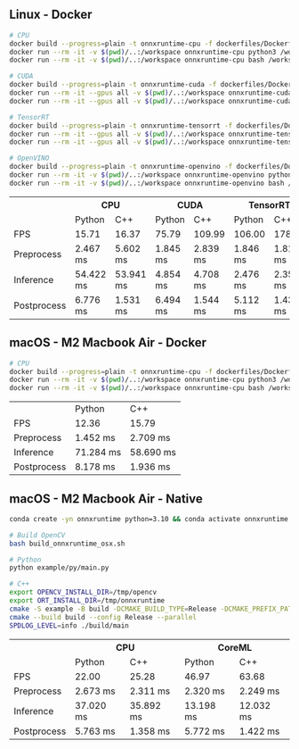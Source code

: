 ## Linux - Docker
```bash
# CPU
docker build --progress=plain -t onnxruntime-cpu -f dockerfiles/Dockerfile.cpu .
docker run --rm -it -v $(pwd)/..:/workspace onnxruntime-cpu python3 /workspace/ONNXRuntime/example/py/main.py
docker run --rm -it -v $(pwd)/..:/workspace onnxruntime-cpu bash /workspace/ONNXRuntime/example/run.sh

# CUDA
docker build --progress=plain -t onnxruntime-cuda -f dockerfiles/Dockerfile.cuda .
docker run --rm -it --gpus all -v $(pwd)/..:/workspace onnxruntime-cuda python3 /workspace/ONNXRuntime/example/py/main.py
docker run --rm -it --gpus all -v $(pwd)/..:/workspace onnxruntime-cuda bash /workspace/ONNXRuntime/example/run.sh

# TensorRT
docker build --progress=plain -t onnxruntime-tensorrt -f dockerfiles/Dockerfile.tensorrt .
docker run --rm -it --gpus all -v $(pwd)/..:/workspace onnxruntime-tensorrt python3 /workspace/ONNXRuntime/example/py/main.py
docker run --rm -it --gpus all -v $(pwd)/..:/workspace onnxruntime-tensorrt bash /workspace/ONNXRuntime/example/run.sh

# OpenVINO
docker build --progress=plain -t onnxruntime-openvino -f dockerfiles/Dockerfile.openvino .
docker run --rm -it -v $(pwd)/..:/workspace onnxruntime-openvino python3 /workspace/ONNXRuntime/example/py/main.py
docker run --rm -it -v $(pwd)/..:/workspace onnxruntime-openvino bash /workspace/ONNXRuntime/example/run.sh
```

<table>
  <tr>
    <th></th>
    <th colspan="2">CPU</th>
    <th colspan="2">CUDA</th>
    <th colspan="2">TensorRT</th>
    <th colspan="2">OpenVINO</th>
  </tr>
  <tr>
    <td ></td>
    <td>Python</td>
    <td>C++</td>
    <td>Python</td>
    <td>C++</td>
    <td>Python</td>
    <td>C++</td>
    <td>Python</td>
    <td>C++</td>
  </tr>
  <tr>
    <td>FPS</td>
    <td>15.71</td>
    <td>16.37</td>
    <td>75.79</td>
    <td>109.99</td>
    <td>106.00</td>
    <td>178.39</td>
    <td>17.80</td>
    <td>19.46</td>
  </tr>
  <tr>
    <td>Preprocess</td>
    <td>2.467 ms</td>
    <td>5.602 ms</td>
    <td>1.845 ms</td>
    <td>2.839 ms</td>
    <td>1.846 ms</td>
    <td>1.813 ms</td>
    <td>1.980 ms</td>
    <td>2.387 ms</td>
  </tr>
  <tr>
    <td>Inference</td>
    <td>54.422 ms</td>
    <td>53.941 ms</td>
    <td>4.854 ms</td>
    <td>4.708 ms</td>
    <td>2.476 ms</td>
    <td>2.354 ms</td>
    <td>47.239 ms</td>
    <td>47.385 ms</td>
  </tr>
  <tr>
    <td>Postprocess</td>
    <td>6.776 ms</td>
    <td>1.531 ms</td>
    <td>6.494 ms</td>
    <td>1.544 ms</td>
    <td>5.112 ms</td>
    <td>1.439 ms</td>
    <td>6.966 ms</td>
    <td>1.626 ms</td>
  </tr>
</table>


## macOS - M2 Macbook Air - Docker
```bash
# CPU
docker build --progress=plain -t onnxruntime-cpu -f dockerfiles/Dockerfile.cpu .
docker run --rm -it -v $(pwd)/..:/workspace onnxruntime-cpu python3 /workspace/ONNXRuntime/example/py/main.py
docker run --rm -it -v $(pwd)/..:/workspace onnxruntime-cpu bash /workspace/ONNXRuntime/example/run.sh
```
<table>
  <tr>
    <td ></td>
    <td>Python</td>
    <td>C++</td>
  </tr>
  <tr>
    <td>FPS</td>
    <td>12.36</td>
    <td>15.79</td>
  </tr>
  <tr>
    <td>Preprocess</td>
    <td>1.452 ms</td>
    <td>2.709 ms</td>
  </tr>
  <tr>
    <td>Inference</td>
    <td>71.284 ms</td>
    <td>58.690 ms</td>
  </tr>
  <tr>
    <td>Postprocess</td>
    <td>8.178 ms</td>
    <td>1.936 ms</td>
  </tr>
</table>


## macOS - M2 Macbook Air - Native
```bash
conda create -yn onnxruntime python=3.10 && conda activate onnxruntime

# Build OpenCV
bash build_onnxruntime_osx.sh

# Python
python example/py/main.py

# C++
export OPENCV_INSTALL_DIR=/tmp/opencv
export ORT_INSTALL_DIR=/tmp/onnxruntime
cmake -S example -B build -DCMAKE_BUILD_TYPE=Release -DCMAKE_PREFIX_PATH=$OPENCV_INSTALL_DIR -DORT_INSTALL_DIR=$ORT_INSTALL_DIR
cmake --build build --config Release --parallel
SPDLOG_LEVEL=info ./build/main
```

<table>
  <tr>
    <th></th>
    <th colspan="2">CPU</th>
    <th colspan="2">CoreML</th>
  </tr>
  <tr>
    <td ></td>
    <td>Python</td>
    <td>C++</td>
    <td>Python</td>
    <td>C++</td>
  </tr>
  <tr>
    <td>FPS</td>
    <td>22.00</td>
    <td>25.28</td>
    <td>46.97</td>
    <td>63.68</td>
  </tr>
  <tr>
    <td>Preprocess</td>
    <td>2.673 ms</td>
    <td>2.311 ms</td>
    <td>2.320 ms</td>
    <td>2.249 ms</td>
  </tr>
  <tr>
    <td>Inference</td>
    <td>37.020 ms</td>
    <td>35.892 ms</td>
    <td>13.198 ms</td>
    <td>12.032 ms</td>
  </tr>
  <tr>
    <td>Postprocess</td>
    <td>5.763 ms</td>
    <td>1.358 ms</td>
    <td>5.772 ms</td>
    <td>1.422 ms</td>
  </tr>
</table>